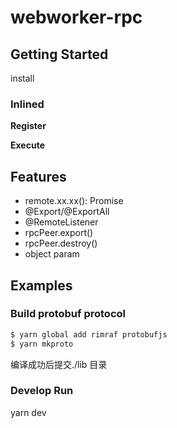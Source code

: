 # webworker-rpc


## Getting Started
install

### Inlined
**Register**

**Execute**

## Features
* remote.xx.xx(): Promise
* @Export/@ExportAll
* @RemoteListener
* rpcPeer.export()
* rpcPeer.destroy()
* object param

## Examples

### Build protobuf protocol
```bash
$ yarn global add rimraf protobufjs
$ yarn mkproto
```
编译成功后提交./lib 目录


### Develop Run
yarn dev